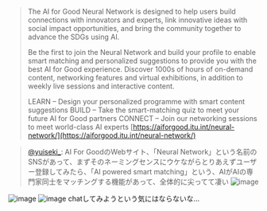 
> The AI for Good Neural Network is designed to help users build connections with innovators and experts, link innovative ideas with social impact opportunities, and bring the community together to advance the SDGs using AI.
>
>  Be the first to join the Neural Network and build your profile to enable smart matching and personalized suggestions to provide you with the best AI for Good experience. Discover 1000s of hours of on-demand content, networking features and virtual exhibitions, in addition to weekly live sessions and interactive content.
>
>  LEARN – Design your personalized programme with smart content suggestions
>  BUILD – Take the smart-matching quiz to meet your future AI for Good partners
>  CONNECT – Join our networking sessions to meet world-class AI experts
[https://aiforgood.itu.int/neural-network/](https://aiforgood.itu.int/neural-network/)

> [@yuiseki_](https://twitter.com/yuiseki_/status/1666742788770385920?s=20): AI For GoodのWebサイト、「Neural Network」という名前のSNSがあって、まずそのネーミングセンスにウケながらとりあえずユーザー登録してみたら、「AI powered smart matching」という、AIがAIの専門家同士をマッチングする機能があって、全体的に尖ってて凄い
> ![image](https://pbs.twimg.com/media/FyF1XhQaQAAHoTs.png)

![image](https://gyazo.com/02d548d73b3809eeb698cfa04fa1b478/thumb/1000)
![image](https://gyazo.com/d55f960bc686cf6cd5136168f899404d/thumb/1000)
chatしてみようという気にはならないな...
